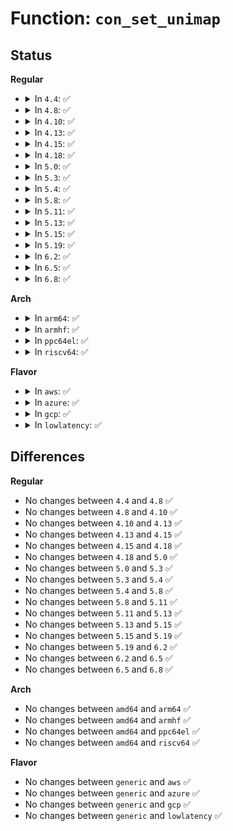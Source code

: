 # Function: <code>con_set_unimap</code>

## Status
<b>Regular</b>
<ul>
<li>
<details>
<summary>In <code>4.4</code>: ✅</summary>

```c
int con_set_unimap(struct vc_data *vc, ushort ct, struct unipair *list);
```

**Collision:** Unique Global

**Inline:** No

**Transformation:** False

**Instances:**

```
In drivers/tty/vt/consolemap.c (ffffffff814f65e0)
Location: drivers/tty/vt/consolemap.c:536
Inline: False
Direct callers:
  - drivers/tty/vt/vt_ioctl.c:vt_ioctl
  - drivers/tty/vt/vt_ioctl.c:vt_compat_ioctl
```
**Symbols:**

```
ffffffff814f65e0-ffffffff814f6840: con_set_unimap (STB_GLOBAL)
```
</details>
</li>
<li>
<details>
<summary>In <code>4.8</code>: ✅</summary>

```c
int con_set_unimap(struct vc_data *vc, ushort ct, struct unipair *list);
```

**Collision:** Unique Global

**Inline:** No

**Transformation:** False

**Instances:**

```
In drivers/tty/vt/consolemap.c (ffffffff81547150)
Location: drivers/tty/vt/consolemap.c:535
Inline: False
Direct callers:
  - drivers/tty/vt/vt_ioctl.c:vt_compat_ioctl
  - drivers/tty/vt/vt_ioctl.c:vt_ioctl
```
**Symbols:**

```
ffffffff81547150-ffffffff815473a3: con_set_unimap (STB_GLOBAL)
```
</details>
</li>
<li>
<details>
<summary>In <code>4.10</code>: ✅</summary>

```c
int con_set_unimap(struct vc_data *vc, ushort ct, struct unipair *list);
```

**Collision:** Unique Global

**Inline:** No

**Transformation:** False

**Instances:**

```
In drivers/tty/vt/consolemap.c (ffffffff815738b0)
Location: drivers/tty/vt/consolemap.c:551
Inline: False
Direct callers:
  - drivers/tty/vt/vt_ioctl.c:vt_compat_ioctl
  - drivers/tty/vt/vt_ioctl.c:vt_ioctl
```
**Symbols:**

```
ffffffff815738b0-ffffffff81573b41: con_set_unimap (STB_GLOBAL)
```
</details>
</li>
<li>
<details>
<summary>In <code>4.13</code>: ✅</summary>

```c
int con_set_unimap(struct vc_data *vc, ushort ct, struct unipair *list);
```

**Collision:** Unique Global

**Inline:** No

**Transformation:** False

**Instances:**

```
In drivers/tty/vt/consolemap.c (ffffffff81587900)
Location: drivers/tty/vt/consolemap.c:534
Inline: False
Direct callers:
  - drivers/tty/vt/vt_ioctl.c:vt_compat_ioctl
  - drivers/tty/vt/vt_ioctl.c:vt_ioctl
```
**Symbols:**

```
ffffffff81587900-ffffffff81587b22: con_set_unimap (STB_GLOBAL)
```
</details>
</li>
<li>
<details>
<summary>In <code>4.15</code>: ✅</summary>

```c
int con_set_unimap(struct vc_data *vc, ushort ct, struct unipair *list);
```

**Collision:** Unique Global

**Inline:** No

**Transformation:** False

**Instances:**

```
In drivers/tty/vt/consolemap.c (ffffffff815ec400)
Location: drivers/tty/vt/consolemap.c:535
Inline: False
Direct callers:
  - drivers/tty/vt/vt_ioctl.c:vt_compat_ioctl
  - drivers/tty/vt/vt_ioctl.c:vt_ioctl
```
**Symbols:**

```
ffffffff815ec400-ffffffff815ec622: con_set_unimap (STB_GLOBAL)
```
</details>
</li>
<li>
<details>
<summary>In <code>4.18</code>: ✅</summary>

```c
int con_set_unimap(struct vc_data *vc, ushort ct, struct unipair *list);
```

**Collision:** Unique Global

**Inline:** No

**Transformation:** False

**Instances:**

```
In drivers/tty/vt/consolemap.c (ffffffff81625680)
Location: drivers/tty/vt/consolemap.c:536
Inline: False
Direct callers:
  - drivers/tty/vt/vt_ioctl.c:vt_compat_ioctl
  - drivers/tty/vt/vt_ioctl.c:vt_ioctl
```
**Symbols:**

```
ffffffff81625680-ffffffff81625899: con_set_unimap (STB_GLOBAL)
```
</details>
</li>
<li>
<details>
<summary>In <code>5.0</code>: ✅</summary>

```c
int con_set_unimap(struct vc_data *vc, ushort ct, struct unipair *list);
```

**Collision:** Unique Global

**Inline:** No

**Transformation:** False

**Instances:**

```
In drivers/tty/vt/consolemap.c (ffffffff81642b70)
Location: drivers/tty/vt/consolemap.c:536
Inline: False
Direct callers:
  - drivers/tty/vt/vt_ioctl.c:vt_compat_ioctl
  - drivers/tty/vt/vt_ioctl.c:vt_ioctl
```
**Symbols:**

```
ffffffff81642b70-ffffffff81642d89: con_set_unimap (STB_GLOBAL)
```
</details>
</li>
<li>
<details>
<summary>In <code>5.3</code>: ✅</summary>

```c
int con_set_unimap(struct vc_data *vc, ushort ct, struct unipair *list);
```

**Collision:** Unique Global

**Inline:** No

**Transformation:** False

**Instances:**

```
In drivers/tty/vt/consolemap.c (ffffffff81677100)
Location: drivers/tty/vt/consolemap.c:536
Inline: False
Direct callers:
  - drivers/tty/vt/vt_ioctl.c:vt_compat_ioctl
  - drivers/tty/vt/vt_ioctl.c:vt_ioctl
```
**Symbols:**

```
ffffffff81677100-ffffffff81677316: con_set_unimap (STB_GLOBAL)
```
</details>
</li>
<li>
<details>
<summary>In <code>5.4</code>: ✅</summary>

```c
int con_set_unimap(struct vc_data *vc, ushort ct, struct unipair *list);
```

**Collision:** Unique Global

**Inline:** No

**Transformation:** False

**Instances:**

```
In drivers/tty/vt/consolemap.c (ffffffff81699890)
Location: drivers/tty/vt/consolemap.c:536
Inline: False
Direct callers:
  - drivers/tty/vt/vt_ioctl.c:vt_compat_ioctl
  - drivers/tty/vt/vt_ioctl.c:vt_ioctl
```
**Symbols:**

```
ffffffff81699890-ffffffff81699aa6: con_set_unimap (STB_GLOBAL)
```
</details>
</li>
<li>
<details>
<summary>In <code>5.8</code>: ✅</summary>

```c
int con_set_unimap(struct vc_data *vc, ushort ct, struct unipair *list);
```

**Collision:** Unique Global

**Inline:** No

**Transformation:** False

**Instances:**

```
In drivers/tty/vt/consolemap.c (ffffffff8174bc70)
Location: drivers/tty/vt/consolemap.c:536
Inline: False
Direct callers:
  - drivers/tty/vt/vt_ioctl.c:vt_compat_ioctl
  - drivers/tty/vt/vt_ioctl.c:vt_ioctl
```
**Symbols:**

```
ffffffff8174bc70-ffffffff8174be77: con_set_unimap (STB_GLOBAL)
```
</details>
</li>
<li>
<details>
<summary>In <code>5.11</code>: ✅</summary>

```c
int con_set_unimap(struct vc_data *vc, ushort ct, struct unipair *list);
```

**Collision:** Unique Global

**Inline:** No

**Transformation:** False

**Instances:**

```
In drivers/tty/vt/consolemap.c (ffffffff81767380)
Location: drivers/tty/vt/consolemap.c:536
Inline: False
Direct callers:
  - drivers/tty/vt/vt_ioctl.c:vt_compat_ioctl
  - drivers/tty/vt/vt_ioctl.c:vt_io_ioctl
```
**Symbols:**

```
ffffffff81767380-ffffffff81767587: con_set_unimap (STB_GLOBAL)
```
</details>
</li>
<li>
<details>
<summary>In <code>5.13</code>: ✅</summary>

```c
int con_set_unimap(struct vc_data *vc, ushort ct, struct unipair *list);
```

**Collision:** Unique Global

**Inline:** No

**Transformation:** False

**Instances:**

```
In drivers/tty/vt/consolemap.c (ffffffff8174afc0)
Location: drivers/tty/vt/consolemap.c:536
Inline: False
Direct callers:
  - drivers/tty/vt/vt_ioctl.c:vt_compat_ioctl
  - drivers/tty/vt/vt_ioctl.c:vt_io_ioctl
```
**Symbols:**

```
ffffffff8174afc0-ffffffff8174b1c7: con_set_unimap (STB_GLOBAL)
```
</details>
</li>
<li>
<details>
<summary>In <code>5.15</code>: ✅</summary>

```c
int con_set_unimap(struct vc_data *vc, ushort ct, struct unipair *list);
```

**Collision:** Unique Global

**Inline:** No

**Transformation:** False

**Instances:**

```
In drivers/tty/vt/consolemap.c (ffffffff817cca70)
Location: drivers/tty/vt/consolemap.c:536
Inline: False
Direct callers:
  - drivers/tty/vt/vt_ioctl.c:vt_compat_ioctl
  - drivers/tty/vt/vt_ioctl.c:vt_io_ioctl
```
**Symbols:**

```
ffffffff817cca70-ffffffff817ccc8e: con_set_unimap (STB_GLOBAL)
```
</details>
</li>
<li>
<details>
<summary>In <code>5.19</code>: ✅</summary>

```c
int con_set_unimap(struct vc_data *vc, ushort ct, struct unipair *list);
```

**Collision:** Unique Global

**Inline:** No

**Transformation:** False

**Instances:**

```
In drivers/tty/vt/consolemap.c (ffffffff8190a4e0)
Location: drivers/tty/vt/consolemap.c:536
Inline: False
Direct callers:
  - drivers/tty/vt/vt_ioctl.c:vt_compat_ioctl
  - drivers/tty/vt/vt_ioctl.c:vt_io_ioctl
```
**Symbols:**

```
ffffffff8190a4e0-ffffffff8190a741: con_set_unimap (STB_GLOBAL)
```
</details>
</li>
<li>
<details>
<summary>In <code>6.2</code>: ✅</summary>

```c
int con_set_unimap(struct vc_data *vc, ushort ct, struct unipair *list);
```

**Collision:** Unique Global

**Inline:** No

**Transformation:** False

**Instances:**

```
In drivers/tty/vt/consolemap.c (ffffffff81a64c00)
Location: drivers/tty/vt/consolemap.c:638
Inline: False
Direct callers:
  - drivers/tty/vt/vt_ioctl.c:vt_compat_ioctl
  - drivers/tty/vt/vt_ioctl.c:vt_io_ioctl
```
**Symbols:**

```
ffffffff81a64c00-ffffffff81a64e60: con_set_unimap (STB_GLOBAL)
```
</details>
</li>
<li>
<details>
<summary>In <code>6.5</code>: ✅</summary>

```c
int con_set_unimap(struct vc_data *vc, ushort ct, struct unipair *list);
```

**Collision:** Unique Global

**Inline:** No

**Transformation:** False

**Instances:**

```
In drivers/tty/vt/consolemap.c (ffffffff81aaf2b0)
Location: drivers/tty/vt/consolemap.c:638
Inline: False
Direct callers:
  - drivers/tty/vt/vt_ioctl.c:vt_compat_ioctl
  - drivers/tty/vt/vt_ioctl.c:vt_io_ioctl
```
**Symbols:**

```
ffffffff81aaf2b0-ffffffff81aaf502: con_set_unimap (STB_GLOBAL)
```
</details>
</li>
<li>
<details>
<summary>In <code>6.8</code>: ✅</summary>

```c
int con_set_unimap(struct vc_data *vc, ushort ct, struct unipair *list);
```

**Collision:** Unique Global

**Inline:** No

**Transformation:** False

**Instances:**

```
In drivers/tty/vt/consolemap.c (ffffffff81b01fd0)
Location: drivers/tty/vt/consolemap.c:638
Inline: False
Direct callers:
  - drivers/tty/vt/vt_ioctl.c:vt_compat_ioctl
  - drivers/tty/vt/vt_ioctl.c:vt_io_ioctl
```
**Symbols:**

```
ffffffff81b01fd0-ffffffff81b02222: con_set_unimap (STB_GLOBAL)
```
</details>
</li>
</ul>
<b>Arch</b>
<ul>
<li>
<details>
<summary>In <code>arm64</code>: ✅</summary>

```c
int con_set_unimap(struct vc_data *vc, ushort ct, struct unipair *list);
```

**Collision:** Unique Global

**Inline:** No

**Transformation:** False

**Instances:**

```
In drivers/tty/vt/consolemap.c (ffff8000108707c8)
Location: drivers/tty/vt/consolemap.c:536
Inline: False
Direct callers:
  - drivers/tty/vt/vt_ioctl.c:vt_compat_ioctl
  - drivers/tty/vt/vt_ioctl.c:vt_ioctl
```
**Symbols:**

```
ffff8000108707c8-ffff800010870a3c: con_set_unimap (STB_GLOBAL)
```
</details>
</li>
<li>
<details>
<summary>In <code>armhf</code>: ✅</summary>

```c
int con_set_unimap(struct vc_data *vc, ushort ct, struct unipair *list);
```

**Collision:** Unique Global

**Inline:** No

**Transformation:** False

**Instances:**

```
In drivers/tty/vt/consolemap.c (c0973a04)
Location: drivers/tty/vt/consolemap.c:536
Inline: False
Direct callers:
  - drivers/tty/vt/vt_ioctl.c:vt_ioctl
```
**Symbols:**

```
c0973a04-c0973c2c: con_set_unimap (STB_GLOBAL)
```
</details>
</li>
<li>
<details>
<summary>In <code>ppc64el</code>: ✅</summary>

```c
int con_set_unimap(struct vc_data *vc, ushort ct, struct unipair *list);
```

**Collision:** Unique Global

**Inline:** No

**Transformation:** False

**Instances:**

```
In drivers/tty/vt/consolemap.c (c0000000009107b0)
Location: drivers/tty/vt/consolemap.c:536
Inline: False
Direct callers:
  - drivers/tty/vt/vt_ioctl.c:vt_compat_ioctl
  - drivers/tty/vt/vt_ioctl.c:vt_ioctl
```
**Symbols:**

```
c0000000009107b0-c000000000910ad8: con_set_unimap (STB_GLOBAL)
```
</details>
</li>
<li>
<details>
<summary>In <code>riscv64</code>: ✅</summary>

```c
int con_set_unimap(struct vc_data *vc, ushort ct, struct unipair *list);
```

**Collision:** Unique Global

**Inline:** No

**Transformation:** False

**Instances:**

```
In drivers/tty/vt/consolemap.c (ffffffe000542a86)
Location: drivers/tty/vt/consolemap.c:536
Inline: False
Direct callers:
  - drivers/tty/vt/vt_ioctl.c:vt_ioctl
```
**Symbols:**

```
ffffffe000542a86-ffffffe000542c8c: con_set_unimap (STB_GLOBAL)
```
</details>
</li>
</ul>
<b>Flavor</b>
<ul>
<li>
<details>
<summary>In <code>aws</code>: ✅</summary>

```c
int con_set_unimap(struct vc_data *vc, ushort ct, struct unipair *list);
```

**Collision:** Unique Global

**Inline:** No

**Transformation:** False

**Instances:**

```
In drivers/tty/vt/consolemap.c (ffffffff8165f2f0)
Location: drivers/tty/vt/consolemap.c:536
Inline: False
Direct callers:
  - drivers/tty/vt/vt_ioctl.c:vt_compat_ioctl
  - drivers/tty/vt/vt_ioctl.c:vt_ioctl
```
**Symbols:**

```
ffffffff8165f2f0-ffffffff8165f506: con_set_unimap (STB_GLOBAL)
```
</details>
</li>
<li>
<details>
<summary>In <code>azure</code>: ✅</summary>

```c
int con_set_unimap(struct vc_data *vc, ushort ct, struct unipair *list);
```

**Collision:** Unique Global

**Inline:** No

**Transformation:** False

**Instances:**

```
In drivers/tty/vt/consolemap.c (ffffffff8163f670)
Location: drivers/tty/vt/consolemap.c:536
Inline: False
Direct callers:
  - drivers/tty/vt/vt_ioctl.c:vt_compat_ioctl
  - drivers/tty/vt/vt_ioctl.c:vt_ioctl
```
**Symbols:**

```
ffffffff8163f670-ffffffff8163f886: con_set_unimap (STB_GLOBAL)
```
</details>
</li>
<li>
<details>
<summary>In <code>gcp</code>: ✅</summary>

```c
int con_set_unimap(struct vc_data *vc, ushort ct, struct unipair *list);
```

**Collision:** Unique Global

**Inline:** No

**Transformation:** False

**Instances:**

```
In drivers/tty/vt/consolemap.c (ffffffff8168d6d0)
Location: drivers/tty/vt/consolemap.c:536
Inline: False
Direct callers:
  - drivers/tty/vt/vt_ioctl.c:vt_compat_ioctl
  - drivers/tty/vt/vt_ioctl.c:vt_ioctl
```
**Symbols:**

```
ffffffff8168d6d0-ffffffff8168d8e6: con_set_unimap (STB_GLOBAL)
```
</details>
</li>
<li>
<details>
<summary>In <code>lowlatency</code>: ✅</summary>

```c
int con_set_unimap(struct vc_data *vc, ushort ct, struct unipair *list);
```

**Collision:** Unique Global

**Inline:** No

**Transformation:** False

**Instances:**

```
In drivers/tty/vt/consolemap.c (ffffffff816a7cd0)
Location: drivers/tty/vt/consolemap.c:536
Inline: False
Direct callers:
  - drivers/tty/vt/vt_ioctl.c:vt_compat_ioctl
  - drivers/tty/vt/vt_ioctl.c:vt_ioctl
```
**Symbols:**

```
ffffffff816a7cd0-ffffffff816a7ee6: con_set_unimap (STB_GLOBAL)
```
</details>
</li>
</ul>

## Differences
<b>Regular</b>
<ul>
<li>
No changes between <code>4.4</code> and <code>4.8</code> ✅
</li>
<li>
No changes between <code>4.8</code> and <code>4.10</code> ✅
</li>
<li>
No changes between <code>4.10</code> and <code>4.13</code> ✅
</li>
<li>
No changes between <code>4.13</code> and <code>4.15</code> ✅
</li>
<li>
No changes between <code>4.15</code> and <code>4.18</code> ✅
</li>
<li>
No changes between <code>4.18</code> and <code>5.0</code> ✅
</li>
<li>
No changes between <code>5.0</code> and <code>5.3</code> ✅
</li>
<li>
No changes between <code>5.3</code> and <code>5.4</code> ✅
</li>
<li>
No changes between <code>5.4</code> and <code>5.8</code> ✅
</li>
<li>
No changes between <code>5.8</code> and <code>5.11</code> ✅
</li>
<li>
No changes between <code>5.11</code> and <code>5.13</code> ✅
</li>
<li>
No changes between <code>5.13</code> and <code>5.15</code> ✅
</li>
<li>
No changes between <code>5.15</code> and <code>5.19</code> ✅
</li>
<li>
No changes between <code>5.19</code> and <code>6.2</code> ✅
</li>
<li>
No changes between <code>6.2</code> and <code>6.5</code> ✅
</li>
<li>
No changes between <code>6.5</code> and <code>6.8</code> ✅
</li>
</ul>
<b>Arch</b>
<ul>
<li>
No changes between <code>amd64</code> and <code>arm64</code> ✅
</li>
<li>
No changes between <code>amd64</code> and <code>armhf</code> ✅
</li>
<li>
No changes between <code>amd64</code> and <code>ppc64el</code> ✅
</li>
<li>
No changes between <code>amd64</code> and <code>riscv64</code> ✅
</li>
</ul>
<b>Flavor</b>
<ul>
<li>
No changes between <code>generic</code> and <code>aws</code> ✅
</li>
<li>
No changes between <code>generic</code> and <code>azure</code> ✅
</li>
<li>
No changes between <code>generic</code> and <code>gcp</code> ✅
</li>
<li>
No changes between <code>generic</code> and <code>lowlatency</code> ✅
</li>
</ul>
